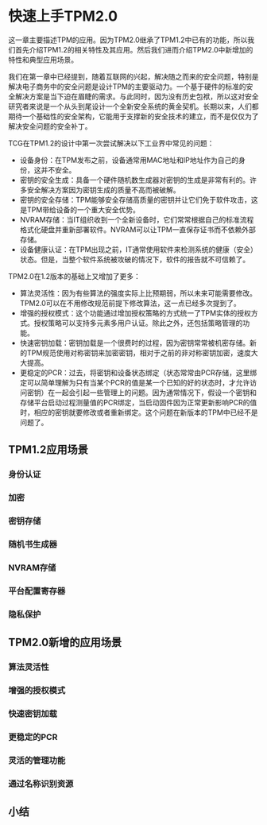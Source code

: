 # 快速上手TPM2.0
这一章主要描述TPM的应用。因为TPM2.0继承了TPM1.2中已有的功能，所以我们首先介绍TPM1.2的相关特性及其应用。然后我们进而介绍TPM2.0中新增加的特性和典型应用场景。

我们在第一章中已经提到，随着互联网的兴起，解决随之而来的安全问题，特别是解决电子商务中的安全问题是设计TPM的主要驱动力。一个基于硬件的标准的安全解决方案是当下迫在眉睫的需求。与此同时，因为没有历史包袱，所以这对安全研究者来说是一个从头到尾设计一个全新安全系统的黄金契机。长期以来，人们都期待一个基础性的安全架构，它能用于支撑新的安全技术的建立，而不是仅仅为了解决安全问题的安全补丁。

TCG在TPM1.2的设计中第一次尝试解决以下工业界中常见的问题：
* 设备身份：在TPM发布之前，设备通常用MAC地址和IP地址作为自己的身份，这并不安全。
* 密钥的安全生成：具备一个硬件随机数生成器对密钥的生成是非常有利的。许多安全解决方案因为密钥生成的质量不高而被破解。
* 密钥的安全存储：TPM能够安全存储高质量的密钥并让它们免于软件攻击，这是TPM带给设备的一个重大安全优势。
* NVRAM存储：当IT组织收到一个全新设备时，它们常常根据自己的标准流程格式化硬盘并重新部署软件。NVRAM可以让TPM一直保存证书而不依赖外部存储。
* 设备健康认证：在TPM出现之前，IT通常使用软件来检测系统的健康（安全）状态。但是，当整个软件系统被攻破的情况下，软件的报告就不可信赖了。

TPM2.0在1.2版本的基础上又增加了更多：
* 算法灵活性：因为有些算法的强度实际上比预期弱，所以未来可能需要修改。TPM2.0可以在不用修改规范前提下修改算法，这一点已经多次提到了。
* 增强的授权模式：这个功能通过增加授权策略的方式统一了TPM实体的授权方式。授权策略可以支持多元素多用户认证。除此之外，还包括策略管理的功能。
* 快速密钥加载：密钥加载是一个很费时的过程，因为密钥常常被机密存储。新的TPM规范使用对称密钥来加密密钥，相对于之前的非对称密钥加密，速度大大提高。
* 更稳定的PCR：过去，将密钥和设备状态绑定（状态常常由PCR存储，这里绑定可以简单理解为只有当某个PCR的值是某一个已知的好的状态时，才允许访问密钥）在一起会引起一些管理上的问题。因为通常情况下，假设一个密钥和存储平台启动过程测量值的PCR绑定，当启动固件因为正常更新影响PCR的值时，相应的密钥就要修改或者重新绑定。这个问题在新版本的TPM中已经不是问题了。

## TPM1.2应用场景
### 身份认证
### 加密
### 密钥存储
### 随机书生成器
### NVRAM存储
### 平台配置寄存器
### 隐私保护
## TPM2.0新增的应用场景
### 算法灵活性
### 增强的授权模式
### 快速密钥加载
### 更稳定的PCR
### 灵活的管理功能
### 通过名称识别资源
## 小结
